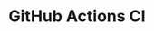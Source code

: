 # GitHub Actions CI























































































































































































































































































































































































































































































































































































































































































































































































































































































































































































































































































































































































































































































































































































































































































































































































































































































































































































































































































































































































































































































































































































































































































































































































































































































































































































































































































































































































































